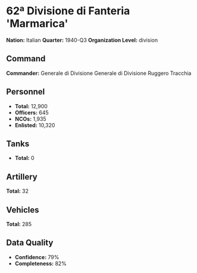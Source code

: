 # 62ª Divisione di Fanteria 'Marmarica'

**Nation:** Italian
**Quarter:** 1940-Q3
**Organization Level:** division

## Command

**Commander:** Generale di Divisione Generale di Divisione Ruggero Tracchia

## Personnel

- **Total:** 12,900
- **Officers:** 645
- **NCOs:** 1,935
- **Enlisted:** 10,320

## Tanks

- **Total:** 0

## Artillery

**Total:** 32

## Vehicles

**Total:** 285

## Data Quality

- **Confidence:** 79%
- **Completeness:** 82%
